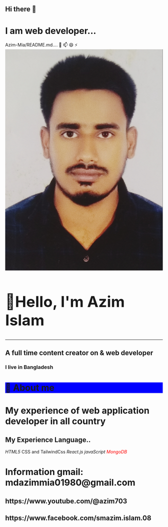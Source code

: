 <link rel="stylesheet" href="https://cdnjs.cloudflare.com/ajax/libs/font-awesome/6.5.1/css/all.min.css" integrity="sha512-DTOQO9RWCH3ppGqcWaEA1BIZOC6xxalwEsw9c2QQeAIftl+Vegovlnee1c9QX4TctnWMn13TZye+giMm8e2LwA==" crossorigin="anonymous" referrerpolicy="no-referrer" />
 <h2>Hi there 👋</h2>  
<h1>I am web developer...</h1>
Azim-Mia/README.md....  
💬 📫 😄 ⚡ 
<img src="./azim.jpg" alt="photos"/>
<h1 style="font-size:3rem"> 👋Hello, I'm Azim Islam </h1> 
 <hr/>    
 <h2>A full time content creator on & web developer</h2>
 <h3>I live in Bangladesh</h3>  
 <h1 style="background:blue;">👮 About me</h1>   
 <h1 >My experience of web application developer  in all country</h1>  
<h2 > My Experience Language..</h2>   
<i class="fa fa-facebook">HTML5</i> 
 <i">CSS and TailwindCss</i>   
 <i> React.js</i>
<i>javaScript</i> 
 <i  style="color:red" class="fa-solid fa-database  fa-1x">MongoDB</i>
 <h1>Information gmail: mdazimmia01980@gmail.com</h1>   
 
<h2>https://www.youtube.com/@azim703</h2>  

<h2>https://www.facebook.com/smazim.islam.08</h2>

